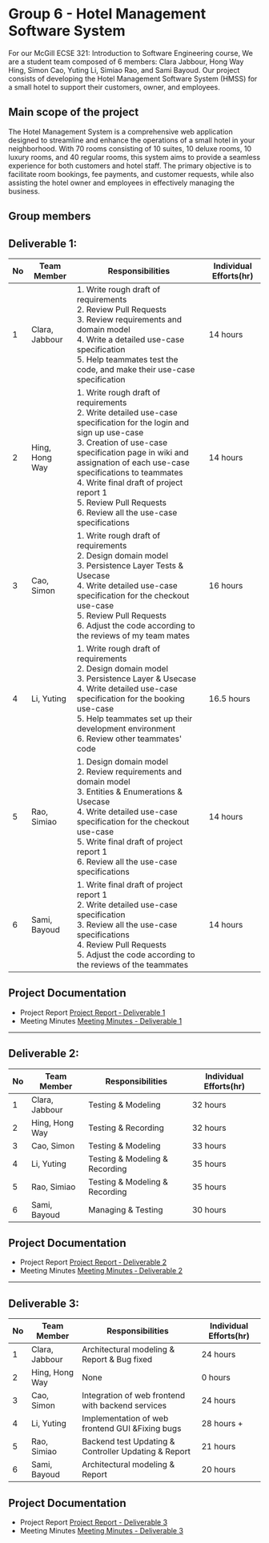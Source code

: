 # Group 6 - Hotel Management Software System

For our McGill ECSE 321: Introduction to Software Engineering course, We are a student team composed of 6 members: Clara Jabbour, Hong Way Hing, Simon Cao, Yuting Li, Simiao Rao, and Sami Bayoud. Our project consists of developing the Hotel Management Software System (HMSS) for a small hotel to support their customers, owner, and employees. 

## Main scope of the project 
The Hotel Management System is a comprehensive web application designed to streamline and enhance the operations of a small hotel in your neighborhood. With 70 rooms consisting of 10 suites, 10 deluxe rooms, 10 luxury rooms, and 40 regular rooms, this system aims to provide a seamless experience for both customers and hotel staff. The primary objective is to facilitate room bookings, fee payments, and customer requests, while also assisting the hotel owner and employees in effectively managing the business.

## Group members
## Deliverable 1: 
| No 	| Team Member 	| Responsibilities 	| Individual Efforts(hr) 	|
|---	|---	|---	|---	|
| 1 	| Clara, Jabbour 	| 1. Write rough draft of requirements<br>2. Review Pull Requests<br>3. Review requirements and domain model<br>4. Write a detailed use-case specification<br>5. Help teammates test the code, and make their use-case specification 	| 14 hours 	|
| 2 	| Hing, Hong Way 	| 1. Write rough draft of requirements<br>2. Write detailed use-case specification for the login and sign up use-case<br>3. Creation of use-case specification page in wiki and assignation of each use-case specifications to teammates<br>4. Write final draft of project report 1<br>5. Review Pull Requests<br>6. Review all the use-case specifications 	| 14 hours 	|
| 3 	| Cao, Simon 	| 1. Write rough draft of requirements<br>2. Design domain model<br>3. Persistence Layer Tests & Usecase<br>4. Write detailed use-case specification for the checkout use-case<br>5. Review Pull Requests<br>6. Adjust the code according to the reviews of my team mates 	| 16 hours 	|
| 4 	| Li, Yuting 	| 1. Write rough draft of requirements<br>2. Design domain model<br>3. Persistence Layer & Usecase<br>4. Write detailed use-case specification for the booking use-case<br>5. Help teammates set up their development environment<br>6. Review other teammates' code 	| 16.5 hours 	|
| 5 	| Rao, Simiao 	| 1. Design domain model<br>2. Review requirements and domain model<br>3. Entities & Enumerations & Usecase<br>4. Write detailed use-case specification for the checkout use-case<br>5. Write final draft of project report 1<br>6. Review all the use-case specifications 	| 14 hours 	|
| 6 	| Sami, Bayoud 	| 1. Write final draft of project report 1<br>2. Write detailed use-case specification<br>3. Review all the use-case specifications<br>4. Review Pull Requests<br>5. Adjust the code according to the reviews of the teammates 	| 14 hours 	|
## Project Documentation
- Project Report [Project Report ‐ Deliverable 1](https://github.com/McGill-ECSE321-Fall2023/project-group-06/wiki/Deliverable-1:-Report)
- Meeting Minutes [Meeting Minutes - Deliverable 1](https://github.com/McGill-ECSE321-Fall2023/project-group-06/wiki/Deliverable-1%3A-Meeting-minutes)
-------------------------------------------
## Deliverable 2: 
| No 	| Team Member 	| Responsibilities 	| Individual Efforts(hr) 	|
|---	|---	|---	|---	|
| 1 	| Clara, Jabbour 	| Testing & Modeling 	| 32 hours 	|
| 2 	| Hing, Hong Way 	| Testing & Recording 	| 32 hours 	|
| 3 	| Cao, Simon 	| Testing & Modeling 	| 33 hours 	|
| 4 	| Li, Yuting 	| Testing & Modeling & Recording 	| 35 hours 	|
| 5 	| Rao, Simiao 	| Testing & Modeling & Recording 	| 35 hours 	|
| 6 	| Sami, Bayoud 	| Managing & Testing 	| 30 hours 	|
## Project Documentation
- Project Report [Project Report ‐ Deliverable 2](https://github.com/McGill-ECSE321-Fall2023/project-group-06/wiki/Deliverable-2:-Report#welcome-page)
- Meeting Minutes [Meeting Minutes ‐ Deliverable 2](https://github.com/McGill-ECSE321-Fall2023/project-group-06/wiki/Deliverable-2%3A-Meeting-minutes) 
-------------------------------------------
## Deliverable 3: 
| No 	| Team Member 	| Responsibilities 	| Individual Efforts(hr) 	|
|---	|---	|---	|---	|
| 1 	| Clara, Jabbour 	| Architectural modeling & Report & Bug fixed 	| 24 hours 	|
| 2 	| Hing, Hong Way 	| None 	| 0 hours 	|
| 3 	| Cao, Simon 	| Integration of web frontend with backend services 	| 24 hours 	|
| 4 	| Li, Yuting 	| Implementation of web frontend GUI &Fixing bugs 	| 28 hours + 	|
| 5 	| Rao, Simiao 	| Backend test Updating & Controller Updating & Report	| 21 hours 	|
| 6 	| Sami, Bayoud 	|  Architectural modeling & Report  	| 20 hours 	|

## Project Documentation 
- Project Report [Project Report - Deliverable 3](https://github.com/McGill-ECSE321-Fall2023/project-group-06/wiki/Deliverable-3:-Report)
- Meeting Minutes [Meeting Minutes - Deliverable 3](https://github.com/McGill-ECSE321-Fall2023/project-group-06/wiki/Deliverable-3%3A-Meeting-Minutes)
